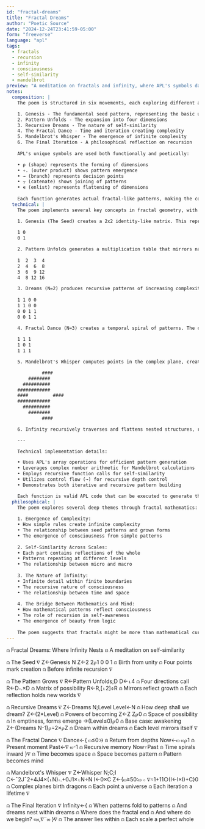 ```yaml
---
id: "fractal-dreams"
title: "Fractal Dreams"
author: "Poetic Source"
date: "2024-12-24T23:41:59-05:00"
form: "freeverse"
language: "apl"
tags: 
  - fractals
  - recursion
  - infinity
  - consciousness
  - self-similarity
  - mandelbrot
preview: "A meditation on fractals and infinity, where APL's symbols dance through dimensions of self-similarity, revealing how simple mathematical rules create endless, intricate beauty across computational and philosophical landscapes"
notes:
  composition: |
    The poem is structured in six movements, each exploring different aspects of fractals:

    1. Genesis - The fundamental seed pattern, representing the basic unit
    2. Pattern Unfolds - The expansion into four dimensions
    3. Recursive Dreams - The nature of self-similarity
    4. The Fractal Dance - Time and iteration creating complexity
    5. Mandelbrot's Whisper - The emergence of infinite complexity
    6. The Final Iteration - A philosophical reflection on recursion
    
    APL's unique symbols are used both functionally and poetically:

    • ⍴ (shape) represents the forming of dimensions
    • ∘. (outer product) shows pattern emergence
    • → (branch) represents decision points
    • ⍪ (catenate) shows joining of patterns
    • ∊ (enlist) represents flattening of dimensions
    
    Each function generates actual fractal-like patterns, making the code both poetry and mathematical art.
  technical: |
    The poem implements several key concepts in fractal geometry, with each function generating specific patterns:

    1. Genesis (The Seed) creates a 2x2 identity-like matrix. This represents the simplest form of duality - the seed from which patterns grow:
    
    1 0
    0 1

    2. Pattern Unfolds generates a multiplication table that mirrors natural growth. The symmetries in this matrix reflect mathematical harmony: 
    
    1  2  3  4
    2  4  6  8
    3  6  9 12
    4  8 12 16

    3. Dreams (N=2) produces recursive patterns of increasing complexity. Each quadrant mirrors the original seed pattern:
    
    1 1 0 0
    1 1 0 0
    0 0 1 1
    0 0 1 1

    4. Fractal Dance (N=3) creates a temporal spiral of patterns. The center void represents the present moment, surrounded by recursive memory:
    
    1 1 1
    1 0 1
    1 1 1

    5. Mandelbrot's Whisper computes points in the complex plane, creating intricate boundaries (simplified representation). Each # represents a point in the set, forming the famous dragon-like patterns:

             ####
        ########
      ##########
    ############
    ####         ####
    ############
      ##########
        ########
             ####

    6. Infinity recursively traverses and flattens nested structures, representing the infinite nature of fractal patterns.

    ---

    Technical implementation details:

    • Uses APL's array operations for efficient pattern generation
    • Leverages complex number arithmetic for Mandelbrot calculations
    • Employs recursive function calls for self-similarity
    • Utilizes control flow (→) for recursive depth control
    • Demonstrates both iterative and recursive pattern building

    Each function is valid APL code that can be executed to generate these patterns.
  philosophical: |
    The poem explores several deep themes through fractal mathematics:
    
    1. Emergence of Complexity:
    • How simple rules create infinite complexity
    • The relationship between seed patterns and grown forms
    • The emergence of consciousness from simple patterns
    
    2. Self-Similarity Across Scales:
    • Each part contains reflections of the whole
    • Patterns repeating at different levels
    • The relationship between micro and macro
    
    3. The Nature of Infinity:
    • Infinite detail within finite boundaries
    • The recursive nature of consciousness
    • The relationship between time and space
    
    4. The Bridge Between Mathematics and Mind:
    • How mathematical patterns reflect consciousness
    • The role of recursion in self-awareness
    • The emergence of beauty from logic
    
    The poem suggests that fractals might be more than mathematical curiosities - they could be fundamental patterns of thought and existence itself.
---
```

⍝ Fractal Dreams: Where Infinity Nests
⍝ A meditation on self-similarity

⍝ The Seed
∇ Z←Genesis N
  Z←2 2⍴1 0 0 1  ⍝ Birth from unity
⍝ Four points mark creation
⍝ Before infinite recursion
∇

⍝ The Pattern Grows
∇ R←Pattern Unfolds;D
  D←⍳4          ⍝ Four directions call
  R←D∘.×D       ⍝ Matrix of possibility
  R←R,[⍳2]⌽R    ⍝ Mirrors reflect growth
⍝ Each reflection holds new worlds
∇

⍝ Recursive Dreams
∇ Z←Dreams N;Level
  Level←N       ⍝ How deep shall we dream?
  Z←(2*Level)   ⍝ Powers of becoming
  Z←Z Z⍴0      ⍝ Space of possibility
⍝ In emptiness, forms emerge
  →(Level≤0)⍴0  ⍝ Base case: awakening
  Z←(Dreams N-1)⍴⍨2×⍴Z  ⍝ Dream within dreams
⍝ Each level mirrors itself
∇

⍝ The Fractal Dance
∇ Dance←{
  ⍵≤0:⍬        ⍝ Return from depths
  Now←⍵ ⍵⍴1    ⍝ Present moment
  Past←∇ ⍵-1   ⍝ Recursive memory
  Now⍪Past     ⍝ Time spirals inward
}∇
⍝ Time becomes space
⍝ Space becomes pattern
⍝ Pattern becomes mind

⍝ Mandelbrot's Whisper
∇ Z←Whisper N;C;I
  C←¯2J¯2+4J4×(⍳N)∘.+0J1×⍳N÷N
  I←0×C
  Z←{⍵≥50:⍵ ⋄ ∇⍨1+11○(I←I×I)+C}0
⍝ Complex planes birth dragons
⍝ Each point a universe
⍝ Each iteration a lifetime
∇

⍝ The Final Iteration
∇ Infinity←{
  ⍝ When patterns fold to patterns
  ⍝ And dreams nest within dreams
  ⍝ Where does the fractal end
  ⍝ And where do we begin?
  ∊⍵,∇¨⍵
}∇
⍝ The answer lies within
⍝ Each scale a perfect whole